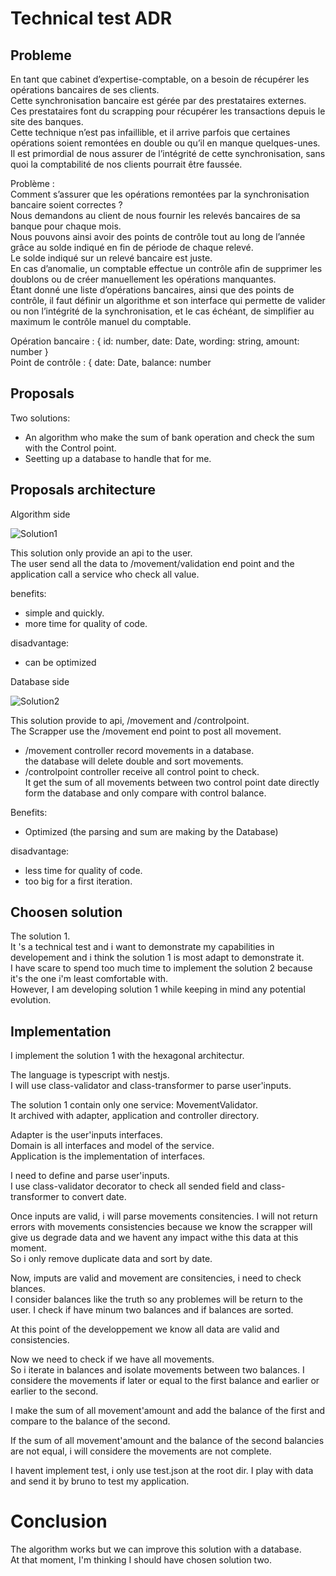 # Technical test ADR

## Probleme
En tant que cabinet d’expertise-comptable, on a besoin de récupérer les opérations
bancaires de ses clients.\
Cette synchronisation bancaire est gérée par des prestataires
externes.\
Ces prestataires font du scrapping pour récupérer les transactions depuis le site des
banques.\
Cette technique n’est pas infaillible, et il arrive parfois que certaines opérations
soient remontées en double ou qu’il en manque quelques-unes.\
Il est primordial de nous assurer de l’intégrité de cette synchronisation, sans quoi la
comptabilité de nos clients pourrait être faussée.

Problème :\
Comment s’assurer que les opérations remontées par la synchronisation bancaire soient
correctes ?\
Nous demandons au client de nous fournir les relevés bancaires de sa banque
pour chaque mois.\
Nous pouvons ainsi avoir des points de contrôle tout au long de l’année
grâce au solde indiqué en fin de période de chaque relevé.\
Le solde indiqué sur un relevé
bancaire est juste.\
En cas d’anomalie, un comptable effectue un contrôle afin de supprimer les doublons ou de
créer manuellement les opérations manquantes.\
Étant donné une liste d’opérations bancaires, ainsi que des points de contrôle, il faut définir
un algorithme et son interface qui permette de valider ou non l’intégrité de la
synchronisation, et le cas échéant, de simplifier au maximum le contrôle manuel du
comptable.

Opération bancaire : { id: number, date: Date, wording: string, amount: number }\
Point de contrôle : { date: Date, balance: number

## Proposals

Two solutions:
 - An algorithm who make the sum of bank operation and check the sum with the Control point.
 - Seetting up a database to handle that for me.

## Proposals architecture

Algorithm side

![Solution1](./solution1.png)

This solution only provide an api to the user.\
The user send all the data to /movement/validation end point and the application call a service who check all value.

benefits:

 - simple and quickly.
 - more time for quality of code.

disadvantage:

 - can be optimized

Database side


![Solution2](./solution2.png)

This solution provide to api, /movement and /controlpoint.\
The Scrapper use the /movement end point to post all movement.

- /movement controller record movements in a database.\
the database will delete double and sort movements.
- /controlpoint controller receive all control point to check.\
It get the sum of all movements between two control point date directly form the database and only compare with  control balance.

Benefits:
- Optimized (the parsing and sum are making by the Database)

disadvantage:
- less time for quality of code.
- too big for a first iteration.

## Choosen solution

The solution 1.\
It 's a technical test and i want to demonstrate my capabilities in developement and i think the solution 1 is most adapt to demonstrate it.\
I have scare to spend too much time to implement the solution 2 because it's the one i'm least comfortable with.\
However, I am developing solution 1 while keeping in mind any potential evolution.

## Implementation

I implement the solution 1 with the hexagonal architectur.

The language is typescript with nestjs.\
I will use class-validator and class-transformer to parse user'inputs.

The solution 1 contain only one service: MovementValidator.\
It archived with adapter, application and controller directory.

Adapter is the user'inputs interfaces.\
Domain is all interfaces and model of the service.\
Application is the implementation of interfaces.

I need to define and parse user'inputs.\
I use class-validator decorator to check all sended field and class-transformer to convert date.

Once inputs are valid, i will parse movements consitencies.
I will not return errors with movements consistencies because we know the scrapper will give us degrade data and we havent any impact withe this data at this moment.\
So i only remove duplicate data and sort by date.

Now, imputs are valid and movement are consitencies, i need to check blances.\
I consider balances like the truth so any problemes will be return to the user.
I check if have minum two balances and if balances are sorted.

At this point of the developpement we know all data are valid and consistencies.

Now we need to check if we have all movements.\
So i iterate in balances and isolate movements between two balances.
I considere the movements if later or equal to the first balance and earlier or earlier to the second.

I make the sum of all movement'amount and add the balance of the first and compare to the balance of the second.

If the sum of all movement'amount and the balance of the second balancies are not equal, i will considere the movements are not complete.

I havent implement test, i only use test.json at the root dir.
I play with data and send it by bruno to test my application.


# Conclusion

The algorithm works but we can improve this solution with a database.\
At that moment, I'm thinking I should have chosen solution two.
